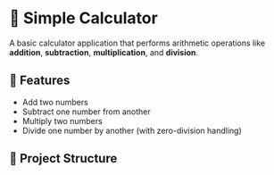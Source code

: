 # 🧮 Simple Calculator

A basic calculator application that performs arithmetic operations like **addition**, **subtraction**, **multiplication**, and **division**.

## 🚀 Features

- Add two numbers
- Subtract one number from another
- Multiply two numbers
- Divide one number by another (with zero-division handling)

## 📂 Project Structure

